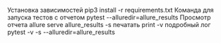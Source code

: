 Установка зависимостей pip3 install -r requirements.txt
Команда для запуска тестов с отчетом 
pytest --alluredir=allure_results 
Просмотр отчета 
allure serve allure_results
-s печатать print
-v подробный лог
pytest -v -s --alluredir=allure_results 
